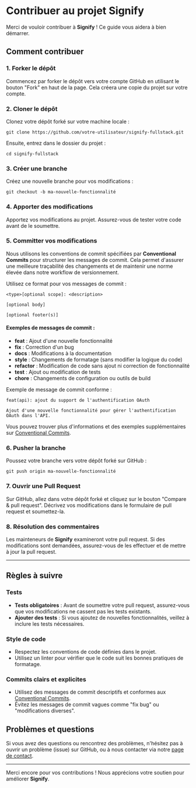 # Contribuer au projet Signify

Merci de vouloir contribuer à **Signify** ! Ce guide vous aidera à bien démarrer.

## Comment contribuer

### 1. Forker le dépôt

Commencez par forker le dépôt vers votre compte GitHub en utilisant le bouton "Fork" en haut de la page. Cela créera une copie du projet sur votre compte.

### 2. Cloner le dépôt

Clonez votre dépôt forké sur votre machine locale :

```
git clone https://github.com/votre-utilisateur/signify-fullstack.git
```

Ensuite, entrez dans le dossier du projet :

```
cd signify-fullstack
```

### 3. Créer une branche

Créez une nouvelle branche pour vos modifications :

```
git checkout -b ma-nouvelle-fonctionnalité
```

### 4. Apporter des modifications

Apportez vos modifications au projet. Assurez-vous de tester votre code avant de le soumettre.

### 5. Committer vos modifications

Nous utilisons les conventions de commit spécifiées par **Conventional Commits** pour structurer les messages de commit. Cela permet d'assurer une meilleure traçabilité des changements et de maintenir une norme élevée dans notre workflow de versionnement.

Utilisez ce format pour vos messages de commit :

``` 
<type>[optional scope]: <description>

[optional body]

[optional footer(s)]
```

#### Exemples de messages de commit :

- **feat** : Ajout d'une nouvelle fonctionnalité
- **fix** : Correction d'un bug
- **docs** : Modifications à la documentation
- **style** : Changements de formatage (sans modifier la logique du code)
- **refactor** : Modification de code sans ajout ni correction de fonctionnalité
- **test** : Ajout ou modification de tests
- **chore** : Changements de configuration ou outils de build

Exemple de message de commit conforme :

```
feat(api): ajout du support de l'authentification OAuth

Ajout d'une nouvelle fonctionnalité pour gérer l'authentification OAuth dans l'API.
```

Vous pouvez trouver plus d'informations et des exemples supplémentaires sur [Conventional Commits](https://www.conventionalcommits.org/fr/v1.0.0-beta.3/).

### 6. Pusher la branche

Poussez votre branche vers votre dépôt forké sur GitHub :

```
git push origin ma-nouvelle-fonctionnalité
```

### 7. Ouvrir une Pull Request

Sur GitHub, allez dans votre dépôt forké et cliquez sur le bouton "Compare & pull request". Décrivez vos modifications dans le formulaire de pull request et soumettez-la.

### 8. Résolution des commentaires

Les mainteneurs de **Signify** examineront votre pull request. Si des modifications sont demandées, assurez-vous de les effectuer et de mettre à jour la pull request.

---

## Règles à suivre

### Tests

- **Tests obligatoires** : Avant de soumettre votre pull request, assurez-vous que vos modifications ne cassent pas les tests existants.
- **Ajouter des tests** : Si vous ajoutez de nouvelles fonctionnalités, veillez à inclure les tests nécessaires.

### Style de code

- Respectez les conventions de code définies dans le projet.
- Utilisez un linter pour vérifier que le code suit les bonnes pratiques de formatage.

### Commits clairs et explicites

- Utilisez des messages de commit descriptifs et conformes aux [Conventional Commits](https://www.conventionalcommits.org/fr/v1.0.0-beta.3/).
- Évitez les messages de commit vagues comme "fix bug" ou "modifications diverses".

## Problèmes et questions

Si vous avez des questions ou rencontrez des problèmes, n'hésitez pas à ouvrir un problème (issue) sur GitHub, ou à nous contacter via notre [page de contact](./CONTACT.md).

---

Merci encore pour vos contributions ! Nous apprécions votre soutien pour améliorer **Signify**.
